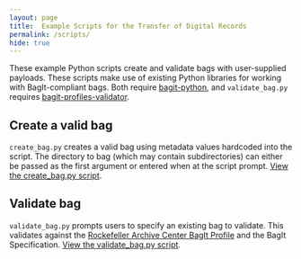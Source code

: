 ```yaml
---
layout: page
title:  Example Scripts for the Transfer of Digital Records
permalink: /scripts/
hide: true
---
```

These example Python scripts create and validate bags with user-supplied payloads. These scripts make use of existing Python libraries for working with BagIt-compliant bags. Both require [bagit-python](https://github.com/LibraryOfCongress/bagit-python), and `validate_bag.py` requires [bagit-profiles-validator](https://github.com/ruebot/bagit-profiles-validator).

## Create a valid bag
`create_bag.py` creates a valid bag using metadata values hardcoded into the script. The directory to bag (which may contain subdirectories) can either be passed as the first argument or entered when at the script prompt. [View the create_bag.py script](https://gist.github.com/HaSistrunk/39e4696eb3f1f5d0e983aed4f1403619).

## Validate bag
`validate_bag.py` prompts users to specify an existing bag to validate. This validates against the [Rockefeller Archive Center BagIt Profile](https://gist.github.com/HaSistrunk/65d59e558c436b9d934d98fd8fb0f575) and the BagIt Specification. [View the validate_bag.py script](https://gist.github.com/HaSistrunk/998a69e41924690554d0c6ae22a8fd9b).
